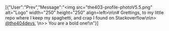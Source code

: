 [{"User":"Prev","Message":"<img src=\"the403-profile-photoV5.5.png\" alt=\"Logo\" width=\"250\" height=\"250\" align=left>\n\n# Grettings, to my little repo where I keep my spaghetti, and crap I found on Stackoverflow\n\n> [@the404devs](https://github.com/the404devs), \n>>  You are a bold one!\n"}]